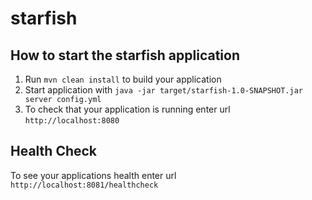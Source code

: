 # starfish

How to start the starfish application
---

1. Run `mvn clean install` to build your application
1. Start application with `java -jar target/starfish-1.0-SNAPSHOT.jar server config.yml`
1. To check that your application is running enter url `http://localhost:8080`

Health Check
---

To see your applications health enter url `http://localhost:8081/healthcheck`
